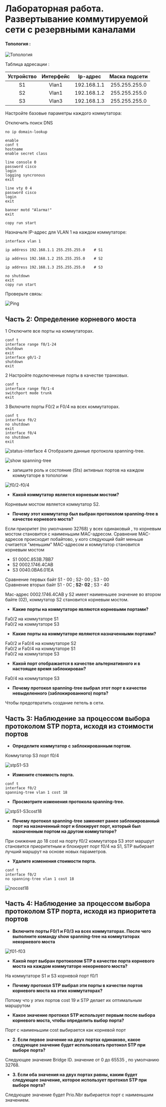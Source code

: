  # Лабораторная работа. Развертывание коммутируемой сети с резервными каналами

 #### Топология :

 ![Топология](scrn/Топология.png)

Таблица адресации :

|Устройство|Интерфейс|Ip-адрес|Маска подсети|
|:------:|:-------:|:-------:|:--------:|
S1|Vlan1|192.168.1.1|255.255.255.0|
S2|Vlan1|192.168.1.2|255.255.255.0|
S3|Vlan3|192.168.1.3|255.255.255.0|

Настройте базовые параметры каждого коммутатора:

Отключить поиск DNS
```
no ip domain-lookup
```

```
enable
conf t
hostname
enable secret class

line console 0
password cisco
login
logging syncronous
exit

line vty 0 4
password cisco
login
exit

banner motd "Alarma!"
exit

copy run start
```
Назначьте IP-адрес для VLAN 1 на каждом коммутаторе:

```
interface vlan 1

ip address 192.168.1.1 255.255.255.0    # S1

ip address 192.168.1.2 255.255.255.0    # S2

ip address 192.168.1.3 255.255.255.0    # S3

no shutdown
exit
copy run start
```
Проверьте связь:

![Ping](scrn/ping.png)


## Часть 2:	Определение корневого моста

 1 	Отключите все порты на коммутаторах.<br/>
 ```
 conf t
 interface range f0/1-24
 shutdown
 exit
 interface g0/1-2
 shutdown
 exit
 ```
 2	Настройте подключенные порты в качестве транковых.<br/>
 ```
 conf t
 interface range f0/1-4
 switchport mode trunk
 exit

```
3	Включите порты F0/2 и F0/4 на всех коммутаторах.<br/>
```
conf t
interface f0/2
no shutdown
exit
interface f0/4
no shutdown
exit
```
![status-interface](scrn/Interface-status.png)
 4	Отобразите данные протокола spanning-tree.<br/>

 ![show spanning-tree](scrn/spanning-tree.png)
 
* запишите роль и состояние (Sts) активных портов на каждом коммутаторе в топологии

![f0/2-f0/4](scrn/stpF0-2-F0-4.png)

* **Какой коммутатор является корневым мостом?**


Корневым мостом является коммутатор S2.

* **Почему этот коммутатор был выбран протоколом spanning-tree в качестве корневого моста?**

Если приоритет (по умолчанию 32768) у всех одинаковый , то корневым мостом становится с наименьшим MAC-адресом.
Сравнение MAC-адресов происходит побайтово, у кого следующий байт меньше считается "меньшим" MAC-адресом и коммутатор становится корневым мостом 

- S1 000C.853B.7BB7 
- S2 0002.1746.4CAB
- S3 0040.0BA6.01EA

Сравнение первых байт S1 - 00 ; S2- 00 ; S3 - 00<br/>
Сравнение вторых байт S1 - 0С ; **S2- 02** ; S3 - 40

Mac-адрес 0002.1746.4CAB  у S2 имеет наименьшее значение во втором байте (02), коммутатор S2 становится корневым мостом.

* **Какие порты на коммутаторе являются корневыми портами?**

Fa0/2 на коммутаторе S1<br/>
Fa0/2 на коммутаторе S3

* **Какие порты на коммутаторе являются назначенными портами?**

Fa0/2 и Fa0/4 на коммутаторе S2<br/> 
Fa0/2 и Fa0/4 на коммутаторе S1<br/>
Fa0/2 на коммутаторе S3

* **Какой порт отображается в качестве альтернативного и в настоящее время заблокирован?**

Fa0/4 на коммутаторе S3

* **Почему протокол spanning-tree выбрал этот порт в качестве невыделенного (заблокированного) порта?**

Чтобы предотвратить создание петель в сети.

## Часть 3:	Наблюдение за процессом выбора протоколом STP порта, исходя из стоимости портов

- **Определите коммутатор с заблокированным портом.**

Коммутатор S3 порт f0/4

![stpS1-S3](scrn/stpS1-S3.png)

-	**Измените стоимость порта.**

```
conf t
interface f0/2
spanning-tree vlan 1 cost 18
```

- **Просмотрите изменения протокола spanning-tree.**

![stpS1-S3cost18](scrn/stpS1-S3cost18.png)

- **Почему протокол spanning-tree заменяет ранее заблокированный порт на назначенный порт и блокирует порт, который был назначенным портом на другом коммутаторе?**

При снижение до 18 cost на порту f0/2 коммутатора S3 этот маршрут становится
приоритетным и блокирует порт f0/4 на S1, STP выбирает лучший маршрут на основе новых параметров.

- **Удалите изменения стоимости порта.**

```
conf t
interface f0/2
no spanning-tree vlan 1 cost 18
```

![nocost18](scrn/no%20cost%2018.png)

## Часть 4:	Наблюдение за процессом выбора протоколом STP порта, исходя из приоритета портов


- **Включите порты F0/1 и F0/3 на всех коммутаторах. После чего выполните команду show spanning-tree на коммутаторах некорневого моста**

![f01-f03](scrn/f0-1-f0-3.png)

- **Какой порт выбран протоколом STP в качестве порта корневого моста на каждом коммутаторе некорневого моста?**

На коммутаторе S1 и S3 корневой порт f0/1

- **Почему протокол STP выбрал эти порты в качестве портов корневого моста на этих коммутаторах?**

Потому что у этих портов cost 19 и STP делает их оптимальным маршрутом

- **Какое значение протокол STP использует первым после выбора корневого моста, чтобы определить выбор порта?**

Порт с наименьшим cost выбирается как корневой порт

- **2.	Если первое значение на двух портах одинаково, какое следующее значение будет использовать протокол STP при выборе порта?**

Следующее значение Bridge ID. значение от 0 до 65535 , по умолчанию 32768.

- **3.	Если оба значения на двух портах равны, каким будет следующее значение, которое использует протокол STP при выборе порта?**

Следующее значение будет Prio.Nbr выбирается порт с наименьшим значением.


